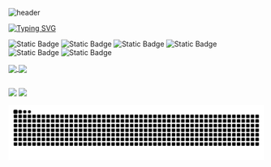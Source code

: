 ![header](https://capsule-render.vercel.app/api?type=waving&height=300&color=39ff15&text=Rebehk%20Jordão&fontColor=FFFFFF)

[![Typing SVG](https://readme-typing-svg.herokuapp.com?font=Fira+Code&pause=1000&color=27FB00&center=true&vCenter=true&random=false&width=1000&lines=Graduando+em+An%C3%A1lise+e+Desenvolvimento+de+Sistemas+no+IFPB)](https://git.io/typing-svg)


![Static Badge](https://img.shields.io/badge/html-%2323e200?style=for-the-badge&logo=html5&logoColor=white)
![Static Badge](https://img.shields.io/badge/css-%2323e200?style=for-the-badge&logo=css3&logoColor=white)
![Static Badge](https://img.shields.io/badge/javascript-%2323e200?style=for-the-badge&logo=javascript&logoColor=white)
![Static Badge](https://img.shields.io/badge/typescript-%2323e200?style=for-the-badge&logo=typeScript&logoColor=white)
![Static Badge](https://img.shields.io/badge/node-%2323e200?style=for-the-badge&logo=nodedotjs&logoColor=white)
![Static Badge](https://img.shields.io/badge/react-%2323e200?style=for-the-badge&logo=react&logoColor=white)






<div style="justify-content: center";>
<a href="https://github.com/Rebehk" >
  <img height="180em"  align="center" src="https://github-readme-stats.vercel.app/api?username=Rebehk&show_icons=true&theme=github_dark&include_all_commits=true&count_private=true"/>
  <img height="180em" align="center" src="https://github-readme-stats.vercel.app/api/top-langs/?username=Rebehk&layout=compact&langs_count=7&theme=github_dark"/>
</div>



##

<div> 
  
  <a href = "mailto:rebehk.dev@gmail.com"><img src="https://img.shields.io/badge/Gmail-2323e200?style=for-the-badge&logo=gmail&logoColor=white" target="_blank"></a>
  <a href="https://www.linkedin.com/in/rebehkjordao" target="_blank"><img src="https://img.shields.io/badge/-LinkedIn-%2323e200?style=for-the-badge&logo=linkedin&logoColor=white" target="_blank"></a> 
  
  ![Snake animation](https://github.com/Rebehk/Rebehk/blob/output/github-contribution-grid-snake.svg)

</div>

